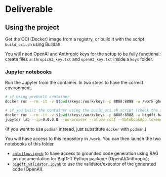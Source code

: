 # Deliverable

## Using the project

Get the OCI (Docker) image from a registry, or build it with the script `build_oci.sh` using Buildah.

You will need OpenAI and Anthropic keys for the setup to be fully functional:
create files `anthropicAI_key.txt` and `openAI_key.txt` inside a `keys` folder.

### Jupyter notebooks

Run the Jupyter from the container. In two steps to have the correct environment.
```bash
# if using prebuilt container
docker run --rm -it -v $(pwd)/keys:/work/keys -p 8888:8888 -w /work ghcr.io/epolack/llm-hackathon-2025:0.0.2 bash

# if you built the container using the build_oci.sh script (check the script output)
docker run --rm -it -v $(pwd)/keys:/work/keys -p 8888:8888 -w bigdft-hackathon:0.0.3 bash
jupyter lab --ip=0.0.0.0 --no-browser --allow-root --NotebookApp.token="" --notebook-dir=/work
```
(If you want to use `podman` instead, just substitute `docker` with `podman`.)


You will have access to this repository in `/work`. You can then launch the two notebooks of this folder
* [`ontoflow.ipynb`](ontoflow.ipynb) to have access to grounded code generation using RAG on documentation for BigDFT Python package (OpenAI/Anthropic);
* [`bigdft_validator.ipynb`](bigdft_validator.ipynb) to use the validator/executor of the generated code (OpenAI).
